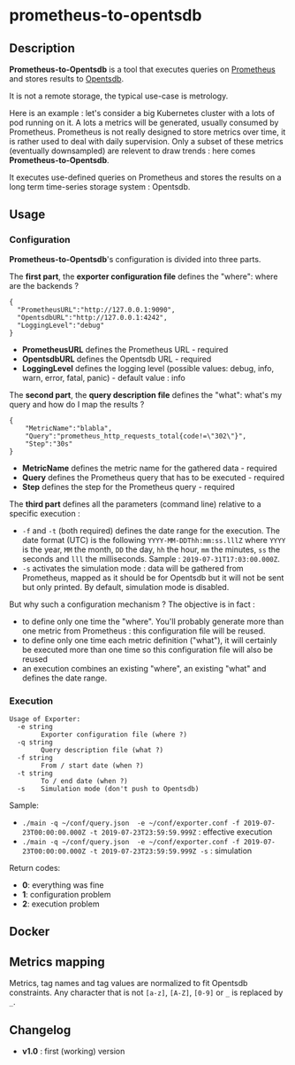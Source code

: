 # prometheus-to-opentsdb

## Description

**Prometheus-to-Opentsdb** is a tool that executes queries on [Prometheus](https://prometheus.io/) and stores results to [Opentsdb](http://opentsdb.net/).

It is not a remote storage, the typical use-case is metrology.

Here is an example : let's consider a big Kubernetes cluster with a lots of pod running on it. A lots a metrics will be generated, usually consumed by Prometheus. Prometheus is not really designed to store metrics over time, it is rather used to deal with daily supervision. Only a subset of these metrics (eventually downsampled) are relevent to draw trends : here comes **Prometheus-to-Opentsdb**.

It executes use-defined queries on Prometheus and stores the results on a long term time-series storage system : Opentsdb.

## Usage

### Configuration

**Prometheus-to-Opentsdb**'s configuration is divided into three parts.

The **first part**, the __exporter configuration file__ defines the "where": where are the backends ?

```
{
  "PrometheusURL":"http://127.0.0.1:9090",
  "OpentsdbURL":"http://127.0.0.1:4242",
  "LoggingLevel":"debug"
}
```

- __**PrometheusURL**__ defines the Prometheus URL - required
- __**OpentsdbURL**__ defines the Opentsdb URL - required
- __**LoggingLevel**__ defines the logging level (possible values: debug, info, warn, error, fatal, panic) - default value : info

The **second part**, the __query description file__ defines the "what": what's my query and how do I map the results ?

```
{
    "MetricName":"blabla",
    "Query":"prometheus_http_requests_total{code!=\"302\"}",
    "Step":"30s"
}
```

- __**MetricName**__ defines the metric name for the gathered data - required
- __**Query**__ defines the Prometheus query that has to be executed - required
- __**Step**__  defines the step for the Prometheus query - required

The **third part** defines all the parameters (command line) relative to a specific execution :
- `-f` and `-t` (both required) defines the date range for the execution. The date format (UTC) is the following `YYYY-MM-DDThh:mm:ss.lllZ` where `YYYY` is the year, `MM` the month, `DD` the day, `hh` the hour, `mm` the minutes, `ss` the seconds and `lll` the milliseconds. Sample : `2019-07-31T17:03:00.000Z`.
- `-s` activates the simulation mode : data will be gathered from Prometheus, mapped as it should be for Opentsdb but it will not be sent but only printed. By default, simulation mode is disabled.

But why such a configuration mechanism ? The objective is in fact :
- to define only one time the "where". You'll probably generate more than one metric from Prometheus : this configuration file will be reused.
- to define only one time each metric definition ("what"), it will certainly be executed more than one time so this configuration file will also be reused
- an execution combines an existing "where", an existing "what" and defines the date range.

### Execution

```
Usage of Exporter:
  -e string
    	Exporter configuration file (where ?)
  -q string
    	Query description file (what ?)
  -f string
    	From / start date (when ?)
  -t string
    	To / end date (when ?)
  -s	Simulation mode (don't push to Opentsdb)
```

Sample:
- `./main -q ~/conf/query.json  -e ~/conf/exporter.conf -f 2019-07-23T00:00:00.000Z -t 2019-07-23T23:59:59.999Z`  : effective execution
- `./main -q ~/conf/query.json  -e ~/conf/exporter.conf -f 2019-07-23T00:00:00.000Z -t 2019-07-23T23:59:59.999Z -s` : simulation

Return codes:
- **0**: everything was fine
- **1**: configuration problem
- **2**: execution problem

## Docker

## Metrics mapping

Metrics, tag names and tag values are normalized to fit Opentsdb constraints. Any character that is not `[a-z]`, `[A-Z]`, `[0-9]` or `_` is replaced by `_`.

## Changelog

- **v1.0** : first (working) version